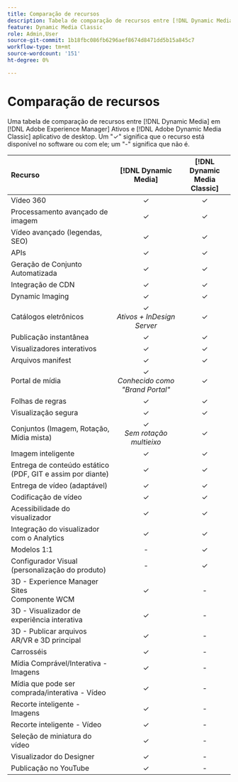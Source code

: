 ```yaml
---
title: Comparação de recursos
description: Tabela de comparação de recursos entre [!DNL Dynamic Media] em [!DNL Adobe Experience Manager] Ativos e [!DNL Adobe Dynamic Media Classic] aplicativo de desktop.
feature: Dynamic Media Classic
role: Admin,User
source-git-commit: 1b18fbc086fb6296aef8674d8471dd5b15a845c7
workflow-type: tm+mt
source-wordcount: '151'
ht-degree: 0%

---
```



# Comparação de recursos

Uma tabela de comparação de recursos entre [!DNL Dynamic Media] em [!DNL Adobe Experience Manager] Ativos e [!DNL Adobe Dynamic Media Classic] aplicativo de desktop. Um &quot;✓&quot; significa que o recurso está disponível no software ou com ele; um &quot;-&quot; significa que não é.

| Recurso | [!DNL Dynamic Media] | [!DNL Dynamic Media<br>Classic] |
| :--- | :---: | :---: |
| Vídeo 360 | ✓ | ✓ |
| Processamento avançado de imagem | ✓ | ✓ |
| Vídeo avançado (legendas, SEO) | ✓ | ✓ |
| APIs | ✓ | ✓ |
| Geração de Conjunto Automatizada | ✓ | ✓ |
| Integração de CDN | ✓ | ✓ |
| Dynamic Imaging | ✓ | ✓ |
| Catálogos eletrônicos | ✓<br>*Ativos + InDesign Server* | ✓ |
| Publicação instantânea | ✓ | ✓ |
| Visualizadores interativos | ✓ | ✓ |
| Arquivos manifest | ✓ | ✓ |
| Portal de mídia | ✓<br>*Conhecido como &quot;Brand Portal&quot;* | ✓ |
| Folhas de regras | ✓ | ✓ |
| Visualização segura | ✓ | ✓ |
| Conjuntos (Imagem, Rotação, Mídia mista) | ✓<br>*Sem rotação multieixo* | ✓ |
| Imagem inteligente | ✓ | ✓ |
| Entrega de conteúdo estático<br>(PDF, GIT e assim por diante) | ✓ | ✓ |
| Entrega de vídeo (adaptável) | ✓ | ✓ |
| Codificação de vídeo | ✓ | ✓ |
| Acessibilidade do visualizador | ✓ | ✓ |
| Integração do visualizador com o Analytics | ✓ | ✓ |
| Modelos 1:1 | - | ✓ |
| Configurador Visual<br>(personalização do produto) | - | ✓ |
| 3D - Experience Manager Sites<br>Componente WCM | ✓ | - |
| 3D - Visualizador de experiência interativa | ✓ | - |
| 3D - Publicar arquivos AR/VR e 3D principal | ✓ | - |
| Carrosséis | ✓ | - |
| Mídia Comprável/Interativa - Imagens | ✓ | - |
| Mídia que pode ser comprada/interativa - Vídeo | ✓ | - |
| Recorte inteligente - Imagens | ✓ | - |
| Recorte inteligente - Vídeo | ✓ | - |
| Seleção de miniatura do vídeo | ✓ | - |
| Visualizador do Designer | ✓ | - |
| Publicação no YouTube | ✓ | - |
